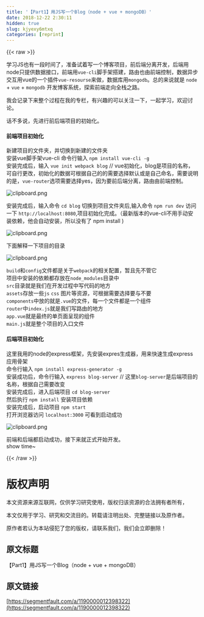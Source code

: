 ```yaml
---
title: '【Part1】用JS写一个Blog（node + vue + mongoDB）' 
date: 2018-12-22 2:30:11
hidden: true
slug: kjyexy6mtxq
categories: [reprint]
---
```


{{< raw >}}

                    
<p>学习JS也有一段时间了，准备试着写一个博客项目，前后端分离开发，后端用node只提供数据接口，前端用<code>vue-cli</code>脚手架搭建，路由也由前端控制，数据异步交互用vue的一个插件<code>vue-resourse</code>来做，数据库用<code>mongodb</code>。总的来说就是 <code>node</code> + <code>vue</code> + <code>mongodb</code> 开发博客系统，探索前端走向全栈之路。</p>
<p>我会记录下来整个过程在我的专栏，有兴趣的可以关注一下，一起学习，欢迎讨论。</p>
<p>话不多说，先进行前后端项目的初始化。</p>
<h4>前端项目初始化</h4>
<p>新建项目的文件夹，并切换到新建的文件夹<br>安装vue脚手架vue-cli 命令行输入 <code>npm install vue-cli -g</code><br>安装完成后，输入 <code>vue init webpack blog</code> // vue初始化，blog是项目的名称，可自行更改，初始化的数据可根据自己的的需要选择默认或是自己命名，需要说明的是，<code>vue-router</code>选项需要选择yes，因为要前后端分离，路由由前端控制。</p>
<p><span class="img-wrap"><img data-src="/img/bV0bqx?w=1220&amp;h=462" src="https://static.alili.tech/img/bV0bqx?w=1220&amp;h=462" alt="clipboard.png" title="clipboard.png" style="cursor: pointer; display: inline;"></span></p>
<p>安装完成后，输入命令 <code>cd blog</code> 切换到项目文件夹后,输入命令 <code>npm run dev</code> 访问一下 <code>http://localhost:8080</code>,项目初始化完成。（最新版本的vue-cli不用手动安装依赖，他会自动安装，所以没有了 npm install )</p>
<p><span class="img-wrap"><img data-src="/img/bV0btK?w=2420&amp;h=1262" src="https://static.alili.tech/img/bV0btK?w=2420&amp;h=1262" alt="clipboard.png" title="clipboard.png" style="cursor: pointer; display: inline;"></span></p>
<p>下面解释一下项目的目录</p>
<p><span class="img-wrap"><img data-src="/img/bV0bt3?w=592&amp;h=1158" src="https://static.alili.tech/img/bV0bt3?w=592&amp;h=1158" alt="clipboard.png" title="clipboard.png" style="cursor: pointer; display: inline;"></span></p>
<p><code>build</code>和<code>config</code>文件都是关于<code>webpack</code>的相关配置，暂且先不管它<br>项目中安装的依赖都存放在<code>node_modules</code>目录中<br><code>src</code>目录就是我们在开发过程中写代码的地方<br><code>assets</code>存放一些<code>js</code> <code>css</code> 图片等资源，可根据需要选择要与不要<br><code>components</code>中放的就是<code>.vue</code>的文件，每一个文件都是一个组件<br><code>router</code>中<code>index.js</code>就是我们写路由的地方<br><code>app.vue</code>就是最终的单页面呈现的组件<br><code>main.js</code>就是整个项目的入口文件</p>
<h4>后端项目初始化</h4>
<p>这里我用的node的express框架，先安装expres生成器，用来快速生成express应用骨架<br>命令行输入 <code>npm install express-generator -g</code> <br>安装成功后，命令行输入 <code>express blog-server</code>  // 这里<code>blog-server</code>是后端项目的名称，根据自己需要改变<br>安装完成后，进入后端项目 <code>cd blog-server</code><br>然后执行 <code>npm install</code> 安装项目依赖<br>安装完成后，启动项目 <code>npm start</code><br>打开浏览器访问 <code>localhost:3000</code> 可看到启动成功</p>
<p><span class="img-wrap"><img data-src="/img/bV0bwz?w=1094&amp;h=554" src="https://static.alili.tech/img/bV0bwz?w=1094&amp;h=554" alt="clipboard.png" title="clipboard.png" style="cursor: pointer; display: inline;"></span></p>
<p>前端和后端都启动成功，接下来就正式开始开发。<br>show time~</p>

                
{{< /raw >}}

# 版权声明
本文资源来源互联网，仅供学习研究使用，版权归该资源的合法拥有者所有，

本文仅用于学习、研究和交流目的。转载请注明出处、完整链接以及原作者。

原作者若认为本站侵犯了您的版权，请联系我们，我们会立即删除！

## 原文标题
【Part1】用JS写一个Blog（node + vue + mongoDB）

## 原文链接
[https://segmentfault.com/a/1190000012398322](https://segmentfault.com/a/1190000012398322)

